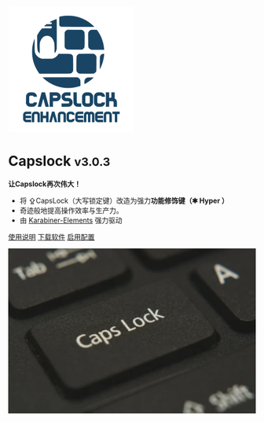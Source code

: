 ![logo](../img/logo.png)

# Capslock <small>v3.0.3</small>

<b>让Capslock再次伟大！</b>

- 将 ⇪CapsLock（大写锁定键）改造为强力**功能修饰键（✱ Hyper ）**
- 奇迹般地提高操作效率与生产力。
- 由 [Karabiner-Elements](https://karabiner-elements.pqrs.org/) 强力驱动

[使用说明](#CapsLock)
[下载软件](https://github.com/pqrs-org/Karabiner-Elements/releases/download/v14.2.0/Karabiner-Elements-14.2.0.dmg)
[启用配置](karabiner://karabiner/assets/complex_modifications/import?url=https://ke-complex-modifications.pqrs.org/json/caps_lock_enhancement.json)


<!-- background image -->

![](../img/bg.jpg)

